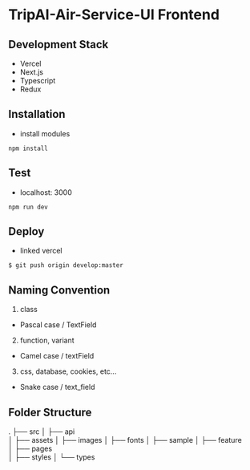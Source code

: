 # TripAI-Air-Service-UI Frontend

## Development Stack

- Vercel
- Next.js
- Typescript
- Redux

## Installation

- install modules

```
npm install
```

## Test

- localhost: 3000

```
npm run dev
```

## Deploy

- linked vercel

```
$ git push origin develop:master
```

## Naming Convention

1. class

- Pascal case / TextField

2. function, variant

- Camel case / textField

3. css, database, cookies, etc...

- Snake case / text_field

## Folder Structure

.
├── src
│ ├── api  
│ ├── assets
│ ├── images
│ ├── fonts
│ ├── sample
│ ├── feature  
│ ├── pages  
│ ├── styles
│ └── types

